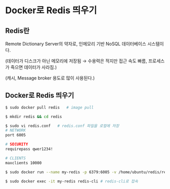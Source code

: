 # Docker로 Redis 띄우기



## Redis란

Remote Dictionary Server의 약자로, 인메모리 기반 NoSQL 데이터베이스 시스템이다. 

(데이터가 디스크가 아닌 메모리에 저장됨 → 수용력은 적지만 접근 속도 빠름, 프로세스가 죽으면 데이터가 사라짐.)

(캐시, Message broker 용도로 많이 사용된다.)



## Docker로 Redis 띄우기

```bash
$ sudo docker pull redis   # image pull

$ mkdir redis && cd redis

$ sudo vi redis.conf   # redis.conf 파일을 로컬에 저장
# NETWORK
port 6005

# SECURITY
requirepass qwer1234!

# CLIENTS
maxclients 10000

$ sudo docker run --name my-redis -p 6379:6005 -v /home/ubuntu/redis/redis.conf:/usr/local/etc/redis/redis.conf redis redis-server   # 컨테이너 실행과 동시에 redis-server 명령 실행

$ sudo docker exec -it my-redis redis-cli # redis-cli로 접속

```

